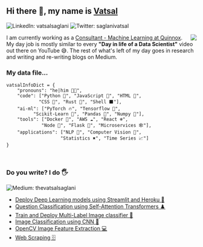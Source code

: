 ## Hi there 👋, my name is [Vatsal](https://thevatsalsaglani.xyz) 
![LinkedIn: vatsalsaglani](https://img.shields.io/badge/-Vatsal%20Saglani-blue?style=for-the-badge&logo=Linkedin&logoColor=white&link=https://www.linkedin.com/in/vatsalsaglani/)
![Twitter: saglanivatsal](https://img.shields.io/twitter/follow/saglanivatsal?label=VATSAL%20SAGLANI&style=social)
<div>
    <div>
        <img align='right' src = "https://media.tenor.com/images/b7939d73d32cb3ce5e48a80dd35dc599/tenor.gif" ></img>
        <p>
        I am currently working as a <a href="http://www.quinnox.com">Consultant - Machine Learning at Quinnox</a>. My day job is mostly similar to every <b>"Day in life of a Data Scientist"</b> video out there on YouTube 😅. The rest of what's left of my day goes in research and writing and re-writing blogs on Medium.
        </p>
    </div>
</div>

### My data file... 
```
vatsalInfoDict = {
    "pronouns": "he|him 👨‍💻",
    "code": ["Python 🚀", "JavaScript 🎯", "HTML 📄", 
            "CSS 🎑", "Rust 🤖", "Shell ⬛"],
    "ai-ml": ["PyTorch 🔥", "Tensorflow 🏁", 
          "Scikit-Learn 🌴", "Pandas 🐼", "Numpy 🔢"],
    "tools": ["Docker 🐋", "AWS ☁️", "React ❄️",
             "Node 💚", "Flask 🥛", "Microservices 🕸️"],
    "applications": ["NLP 🔡", "Computer Vision 🖤", 
                    "Statistics ✖️", "Time Series 📈"]
}
```

<br />

<h3>Do you write? I do 🖐️ </h3>

![Medium: thevatsalsaglani](https://img.shields.io/badge/-thevatsalsaglani-black?style=for-the-badge&logo=Medium&logoColor=white&link=https://thevatsalsaglani.medium.com)


- [Deploy Deep Learning models using Streamlit and Heroku 🚀](https://medium.com/towards-artificial-intelligence/deploy-deep-learning-models-using-streamlit-and-heroku-22f6efae9141)
- [Question Classification using Self-Attention Transformers ♟️](https://medium.com/nerd-for-tech/question-classification-using-self-attention-transformer-part-1-33e990636e76)
- [Train and Deploy Multi-Label Image classifier 🎑](https://thevatsalsaglani.medium.com/training-and-deploying-a-multi-label-image-classifier-using-pytorch-flask-reactjs-and-firebase-c39c96f9c427)
- [Image Classification using CNN 🤖](https://thevatsalsaglani.medium.com/multi-class-image-classification-using-cnn-over-pytorch-and-the-basics-of-cnn-fdf425a11dc0)
- [OpenCV Image Feature Extraction 💻](https://thevatsalsaglani.medium.com/feature-extraction-from-medical-images-and-an-introduction-to-xtract-features-9a225243e94b
)
- [Web Scraping 🗄️](https://thevatsalsaglani.medium.com/web-scraping-using-python-and-beautifulsoup-2e54e79415d6)

